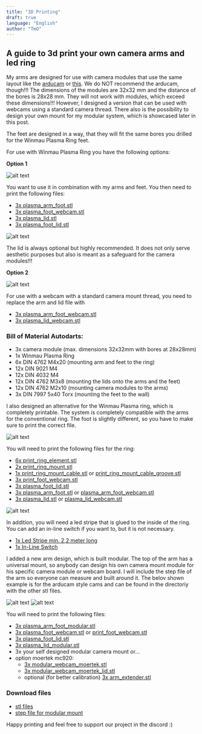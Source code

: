 ```yaml
---
title: "3D Printing"
draft: true
language: "English"
author: "TmO"
---
```



## A guide to 3d print your own camera arms and led ring

My arms are designed for use with camera modules that use the same layout like the [arducam](https://www.arducam.com/product/120fps-global-shutter-color-usb-camera-board-1mp-ov9782-uvc-webcam-module-with-low-distortion-m12-lens-without-microphones-for-computer-laptop-android-device-and-raspberry-pi-arducam/) or [this](https://de.aliexpress.com/item/1005003639087817.html?srcSns=sns_Copy&spreadType=socialShare&bizType=ProductDetail&social_params=60139065475&aff_fcid=586c8c83c6df43d5b5f42286c4ff23c3-1644578883184-08842-_vO4Id4&tt=MG&aff_fsk=_vO4Id4&aff_platform=default&sk=_vO4Id4&aff_trace_key=586c8c83c6df43d5b5f42286c4ff23c3-1644578883184-08842-_vO4Id4&shareId=60139065475&businessType=ProductDetail&platform=AE&terminal_id=6af8ab94ca69415fbf623544797fc5d7).
We do NOT recommend the arducam, though!!!
The dimensions of the modules are 32x32 mm and the distance of the bores is 28x28 mm.
They will not work with modules, which exceed these dimensions!!!
However, I designed a version that can be used with webcams using a standard camera thread.
There also is the possibility to design your own mount for my modular system, which is showcased later in this post.

The feet are designed in a way, that they will fit the same bores you drilled for the Winmau Plasma Ring feet.

For use with Winmau Plasma Ring you have the following options:

**Option 1**

![alt text](/3d-printing/images/camera_mount_example_1.jpg)

You want to use it in combination with my arms and feet.
You then need to print the following files:

- [3x plasma_arm_foot.stl](stl/plasma_arm_foot.stl)
- [3x plasma_foot_webcam.stl](stl/plasma_foot_webcam.stl)
- [3x plasma_lid.stl](stl/plasma_lid.stl)
- [3x plasma_foot_lid.stl](stl/plasma_foot_lid.stl)

![alt text](/3d-printing/images/plasma_arm_assembly_git.png)

The lid is always optional but highly recommended.
It does not only serve aesthetic purposes but also is meant as a safeguard for the camera modules!!!

**Option 2**

![alt text](/3d-printing/images/plasma_arm_assembly_webcam_git.png)

For use with a webcam with a standard camera mount thread, you need to replace the arm and lid file with

- [3x plasma_arm_foot_webcam.stl](stl/plasma_arm_foot_webcam.stl)
- [3x plasma_lid_webcam.stl](stl/plasma_lid_webcam.stl)

### Bill of Material Autodarts:

- 3x camera module (max. dimensions 32x32mm with bores at 28x28mm)
- 1x Winmau Plasma Ring
- 6x DIN 4762 M4x20 (mounting arm and feet to the ring)
- 12x DIN 9021 M4
- 12x DIN 4032 M4
- 12x DIN 4762 M3x8 (mounting the lids onto the arms and the feet)
- 12x DIN 4762 M2x10 (mounting camera modules to the arms)
- 3x DIN 7997 5x40 Torx (mounting the feet to the wall)

I also designed an alternative for the Winmau Plasma ring, which is completely printable.
The system is completely compatible with the arms for the conventional ring.
The foot is slightly different, so you have to make sure to print the correct file.

![alt text](/3d-printing/images/print_assembly_git.png)

You will need to print the following files for the ring:

- [6x print_ring_element.stl](stl/print_ring_element.stl)
- [2x print_ring_mount.stl](stl/print_ring_mount.stl)
- [1x print_ring_mount_cable.stl](stl/print_ring_mount_cable.stl) or [print_ring_mount_cable_groove.stl](stl/print_ring_mount_cable_groove.stl)
- [3x print_foot_webcam.stl](stl/print_foot_webcam.stl)
- [3x plasma_foot_lid.stl](stl/plasma_foot_lid.stl)
- [3x plasma_arm_foot.stl](stl/plasma_arm_foot.stl) or [plasma_arm_foot_webcam.stl](stl/plasma_arm_foot_webcam.stl)
- [3x plasma_lid.stl](stl/plasma_lid.stl) or [plasma_lid_webcam.stl](stl/plasma_lid_webcam.stl)

![alt text](/3d-printing/images/print_arm_assembly_git.png)

In addition, you will need a led stripe that is glued to the inside of the ring.
You can add an in-line switch if you want to, but it is not necessary.

- [1x Led Stripe min. 2,2 meter long](https://www.amazon.de/gp/product/B07TJXZNDZ/ref=ppx_yo_dt_b_search_asin_title?ie=UTF8&psc=1)
- [1x In-Line Switch](https://www.amazon.de/UEETEK-Streifen-Aus-schalter-Stecker-Schalter-Wie-gezeigt/dp/B077HKVYRY/ref=sr_1_9?__mk_de_DE=%C3%85M%C3%85%C5%BD%C3%95%C3%91&crid=14UX4NT2N44A4&keywords=inline+an+ausschalter&qid=1641925914&sprefix=inline+an+aus+schalte%2Caps%2)

I added a new arm design, which is built modular.
The top of the arm has a universal mount, so anybody can design his own camera mount module for his specific camera module or webcam board.
I will include the step file of the arm so everyone can measure and built around it.
The belov shown example is for the arducam style cams and can be found in the directoriy with the other stl files.

![alt text](/3d-printing/images/plasma_arm_assembly_modular_git.png)
![alt text](/3d-printing/images/plasma_arm_assembly_modular_git_2.png)

You will need to print the following files:

- [3x plasma_arm_foot_modular.stl](stl/plasma_arm_foot_modular.stl)
- [3x plasma_foot_webcam.stl](stl/plasma_foot_webcam.stl) or [print_foot_webcam.stl](stl/print_foot_webcam.stl)
- [3x plasma_foot_lid.stl](stl/plasma_foot_lid.stl)
- [3x plasma_lid_modular.stl](stl/plasma_lid_modular.stl)
- 3x your self designed modular camera mount or...
- option moertek mc920:
  - [3x modular_webcam_moertek.stl](stl/modular_webcam_moertek.stl)
  - [3x modular_webcam_moertek_lid.stl](stl/modular_webcam_moertek_lid.stl)
  - optional (for better calibration) [3x arm_extender.stl](stl/arm_extender.stl)

### Download files

- [stl files](./stl/)
- [step file for modular mount](./step/)

Happy printing and feel free to support our project in the discord :)

